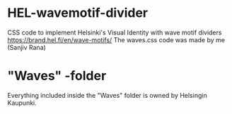 # HEL-wavemotif-divider
CSS code to implement Helsinki's Visual Identity with wave motif dividers  https://brand.hel.fi/en/wave-motifs/
The waves.css code was made by me (Sanjiv Rana)

# "Waves" -folder
Everything included inside the "Waves" folder is owned by Helsingin Kaupunki.
